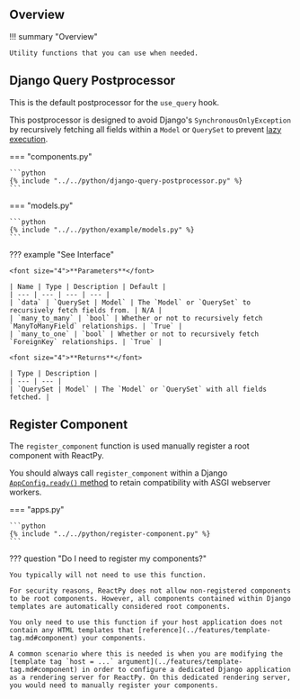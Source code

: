 ## Overview

!!! summary "Overview"

    Utility functions that you can use when needed.

## Django Query Postprocessor

This is the default postprocessor for the `use_query` hook.

This postprocessor is designed to avoid Django's `SynchronousOnlyException` by recursively fetching all fields within a `Model` or `QuerySet` to prevent [lazy execution](https://docs.djangoproject.com/en/dev/topics/db/queries/#querysets-are-lazy).

=== "components.py"

    ```python
    {% include "../../python/django-query-postprocessor.py" %}
    ```

=== "models.py"

    ```python
    {% include "../../python/example/models.py" %}
    ```

??? example "See Interface"

    <font size="4">**Parameters**</font>

    | Name | Type | Description | Default |
    | --- | --- | --- | --- |
    | `data` | `QuerySet | Model` | The `Model` or `QuerySet` to recursively fetch fields from. | N/A |
    | `many_to_many` | `bool` | Whether or not to recursively fetch `ManyToManyField` relationships. | `True` |
    | `many_to_one` | `bool` | Whether or not to recursively fetch `ForeignKey` relationships. | `True` |

    <font size="4">**Returns**</font>

    | Type | Description |
    | --- | --- |
    | `QuerySet | Model` | The `Model` or `QuerySet` with all fields fetched. |

## Register Component

The `register_component` function is used manually register a root component with ReactPy.

You should always call `register_component` within a Django [`AppConfig.ready()` method](https://docs.djangoproject.com/en/4.2/ref/applications/#django.apps.AppConfig.ready) to retain compatibility with ASGI webserver workers.

=== "apps.py"

    ```python
    {% include "../../python/register-component.py" %}
    ```

??? question "Do I need to register my components?"

    You typically will not need to use this function.

    For security reasons, ReactPy does not allow non-registered components to be root components. However, all components contained within Django templates are automatically considered root components.

    You only need to use this function if your host application does not contain any HTML templates that [reference](../features/template-tag.md#component) your components.

    A common scenario where this is needed is when you are modifying the [template tag `host = ...` argument](../features/template-tag.md#component) in order to configure a dedicated Django application as a rendering server for ReactPy. On this dedicated rendering server, you would need to manually register your components.
